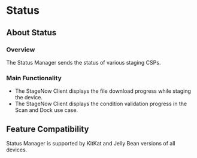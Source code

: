 # Status

## About Status

### Overview
The Status Manager sends the status of various staging CSPs.

### Main Functionality

* The StageNow Client displays the file download progress while staging the device.
* The StageNow Client displays the condition validation progress in the Scan and Dock use case.


## Feature Compatibility
Status Manager is supported by KitKat and Jelly Bean versions of all devices.
